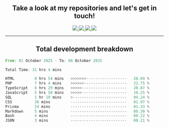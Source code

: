 <h2 align="center">
  Take a look at my repositories and let's get in touch!
</h2>
<p align="center">
  <a href="https://www.instagram.com/rayhanarkan?igsh=MXM3dHhmMTZ3ZWVsaA==">
    <img src="https://img.icons8.com/material-outlined/30/689d6a/instagram.png"/>
  </a>
  <a href="https://www.linkedin.com/in/rayhanarkan/">
    <img src="https://img.icons8.com/material-outlined/30/689d6a/linkedin.png"/>
  </a>
  <a href="">
    <img src="https://img.icons8.com/material-outlined/30/689d6a/geography.png"/>
  </a>
  <a href="mailto:rayhanarkan30@gmail.com">
    <img src="https://img.icons8.com/material-outlined/30/689d6a/email.png"/>
  </a>
</p>

---

<h2 align="center">Total development breakdown</h2>

<p align="center">
<!--START_SECTION:waka-->

```rust
From: 01 October 2025 - To: 08 October 2025

Total Time: 31 hrs 4 mins

HTML         8 hrs 54 mins   >>>>>>>------------------   28.69 %
PHP          7 hrs 4 mins    >>>>>>-------------------   22.75 %
TypeScript   6 hrs 29 mins   >>>>>--------------------   20.87 %
JavaScript   5 hrs 58 mins   >>>>>--------------------   19.25 %
SQL          1 hr 19 mins    >------------------------   04.24 %
CSS          36 mins         -------------------------   01.97 %
Prisma       24 mins         -------------------------   01.33 %
Markdown     5 mins          -------------------------   00.30 %
Bash         4 mins          -------------------------   00.22 %
JSON         3 mins          -------------------------   00.21 %
```

<!--END_SECTION:waka-->
</p>
